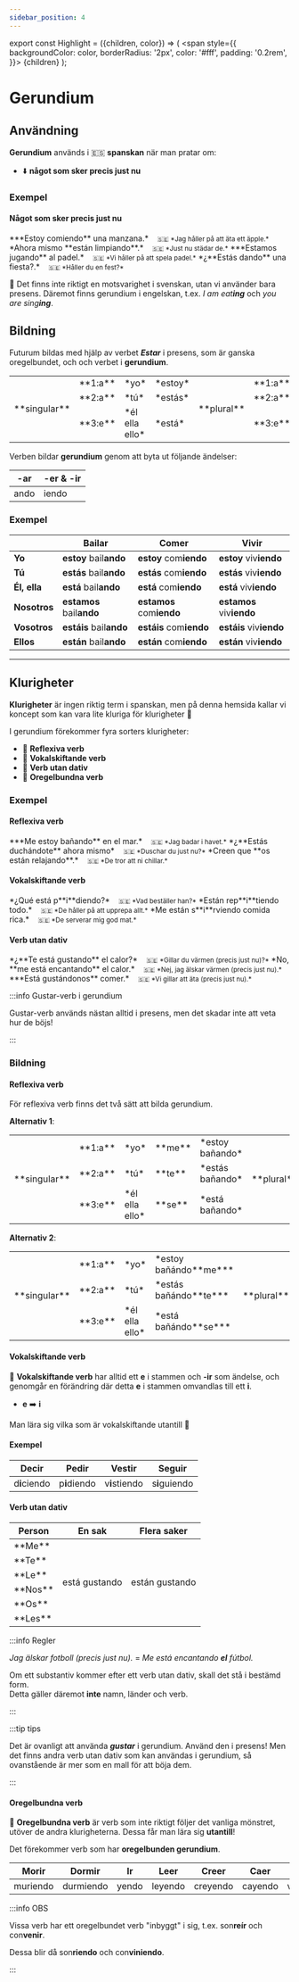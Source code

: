 ```yaml
---
sidebar_position: 4
---
```


export const Highlight = ({children, color}) => (
  <span
    style={{
      backgroundColor: color,
      borderRadius: '2px',
      color: '#fff',
      padding: '0.2rem',
    }}>
    {children}
  </span>
);

# <Highlight color="var(--highlight)">Gerundium</Highlight>

## <Highlight color="#ff4802">Användning</Highlight>

**Gerundium** används i 🇪🇸 **spanskan** när man pratar om:

- ⬇️ **något som sker precis just nu**

### <Highlight color="#ff4802">Exempel</Highlight>

#### <Highlight color="#ff4802">Något som sker precis just nu</Highlight>
 
<div class="custom-quote">  
***Estoy comiendo** una manzana.*   
&nbsp;&nbsp;&nbsp;<small>🇸🇪 *Jag håller på att äta ett äpple.*</small>    
*Ahora mismo **están limpiando**.*   
&nbsp;&nbsp;&nbsp;<small>🇸🇪 *Just nu städar de.*</small>    
***Estamos jugando** al padel.*    
&nbsp;&nbsp;&nbsp;<small>🇸🇪 *Vi håller på att spela padel.*</small>   
*¿**Estás dando** una fiesta?.*    
&nbsp;&nbsp;&nbsp;<small>🇸🇪 *Håller du en fest?*</small> 
</div>

🚫 Det finns inte riktigt en motsvarighet i svenskan, utan vi använder bara presens. Däremot finns gerundium i engelskan, t.ex. *I am eat**ing*** och *you are sing**ing***.

## <Highlight color="#ff4802">Bildning</Highlight>

Futurum bildas med hjälp av verbet ***Estar*** i presens, som är ganska oregelbundet, och och verbet i **gerundium**. 

<table>
  <tbody>
  <tr>
      <td rowspan="3"> **singular**</td>
      <td> **1:a**</td>
      <td> *yo*</td>
      <td> *estoy*</td>
      <td rowspan="3"> **plural**</td>
      <td> **1:a**</td>
      <td> *nosotros*</td>
      <td> *estamos*</td>
      </tr>
    <tr>
      <td> **2:a**</td>
      <td> *tú*</td>
      <td> *estás*</td>
      <td> **2:a**</td>
      <td> *vosotros*</td>
      <td> *estáis*</td>
    </tr>
    <tr>
      <td> **3:e**</td>
      <td> *él    
      ella       
      ello*</td>
      <td> *está*</td>
      <td> **3:e**</td>
      <td> *ellos*</td>
      <td> *están*</td>
    </tr>
  </tbody>
</table>

Verben bildar **gerundium** genom att byta ut följande ändelser:

| -ar      | -er & -ir   | 
| -------- | ----------- | 
| ando     | iendo         |

### <Highlight color="#ff4802">Exempel</Highlight>

|       | Bailar   | Comer   | Vivir   |
| ----- | ----- | ----- | ----- |
| **Yo**    | **estoy** bail**ando**     | **estoy** com**iendo**     | **estoy** viv**iendo**     |
| **Tú**    | **estás** bail**ando**   | **estás** com**iendo**    | **estás** viv**iendo**    |
| **Él, ella**    | **está** bail**ando**     | **está** com**iendo**     | **está** viv**iendo**     |
| **Nosotros**    | **estamos** bail**ando**     | **estamos** com**iendo**     | **estamos** viv**iendo**     |
| **Vosotros**    | **estáis** bail**ando**     | **estáis** com**iendo**    | **estáis** viv**iendo**    |
| **Ellos**    | **están** bail**ando**    | **están** com**iendo**     | **están** viv**iendo**     |

---

## <Highlight color="#ff4802">Klurigheter</Highlight>

**Klurigheter** är ingen riktig term i spanskan, men på denna hemsida kallar vi koncept som kan vara lite kluriga för klurigheter 🥸

I gerundium förekommer fyra sorters klurigheter:

- 🦺 **Reflexiva verb**
- 🦄 **Vokalskiftande verb**
- 💩 **Verb utan dativ**
- 🖕 **Oregelbundna verb**

### <Highlight color="#ff4802">Exempel</Highlight>

#### <Highlight color="#ff4802">Reflexiva verb</Highlight>
 
<div class="custom-quote">  
***Me estoy bañando** en el mar.*   
&nbsp;&nbsp;&nbsp;<small>🇸🇪 *Jag badar i havet.*</small>    
*¿**Estás duchándote** ahora mismo*   
&nbsp;&nbsp;&nbsp;<small>🇸🇪 *Duschar du just nu?*</small>    
*Creen que **os están relajando**.*   
&nbsp;&nbsp;&nbsp;<small>🇸🇪 *De tror att ni chillar.*</small> 
</div>

#### <Highlight color="#ff4802">Vokalskiftande verb</Highlight>
 
<div class="custom-quote">  
*¿Qué está p**i**diendo?*   
&nbsp;&nbsp;&nbsp;<small>🇸🇪 *Vad beställer han?*</small>    
*Están rep**i**tiendo todo.*   
&nbsp;&nbsp;&nbsp;<small>🇸🇪 *De håller på att upprepa allt.*</small>     
*Me están s**i**rviendo comida rica.*   
&nbsp;&nbsp;&nbsp;<small>🇸🇪 *De serverar mig god mat.*</small>    
</div>

#### <Highlight color="#ff4802">Verb utan dativ</Highlight>
 
<div class="custom-quote">  
*¿**Te está gustando** el calor?*   
&nbsp;&nbsp;&nbsp;<small>🇸🇪 *Gillar du värmen (precis just nu)?*</small>    
*No, **me está encantando** el calor.*   
&nbsp;&nbsp;&nbsp;<small>🇸🇪 *Nej, jag älskar värmen (precis just nu).*</small>   
***Está gustándonos** comer.*   
&nbsp;&nbsp;&nbsp;<small>🇸🇪 *Vi gillar att äta (precis just nu).*</small>      
</div>

:::info Gustar-verb i gerundium

Gustar-verb används nästan alltid i presens, men det skadar inte att veta hur de böjs!

:::

### <Highlight color="#ff4802">Bildning</Highlight>

#### <Highlight color="#ff4802">Reflexiva verb</Highlight>

För reflexiva verb finns det två sätt att bilda gerundium.

**Alternativ 1**:

<table>
  <tbody>
  <tr>
      <td rowspan="3"> **singular**</td>
      <td> **1:a**</td>
      <td> *yo*</td>
      <td> **me**</td>
      <td> *estoy bañando*</td>
      <td rowspan="3"> **plural**</td>
      <td> **1:a**</td>
      <td> *nosotros*</td>
      <td> **nos**</td>
      <td> *estamos bañando*</td>
      </tr>
    <tr>
      <td> **2:a**</td>
      <td> *tú*</td>
      <td> **te**</td>
      <td> *estás bañando*</td>
      <td> **2:a**</td>
      <td> *vosotros*</td>
      <td> **os**</td>
      <td> *estáis bañando*</td>
    </tr>
    <tr>
      <td> **3:e**</td>
      <td> *él    
      ella       
      ello*</td>
      <td> **se**</td>
      <td> *está bañando*</td>
      <td> **3:e**</td>
      <td> *ellos*</td>
      <td> **se**</td>
      <td> *están bañando*</td>
    </tr>
  </tbody>
</table>

**Alternativ 2**:

<table>
  <tbody>
  <tr>
      <td rowspan="3"> **singular**</td>
      <td> **1:a**</td>
      <td> *yo*</td>
      <td> *estoy bañándo**me***</td>
      <td rowspan="3"> **plural**</td>
      <td> **1:a**</td>
      <td> *nosotros*</td>
      <td> *estamos bañándo**nos***</td>
      </tr>
    <tr>
      <td> **2:a**</td>
      <td> *tú*</td>
      <td> *estás bañándo**te***</td>
      <td> **2:a**</td>
      <td> *vosotros*</td>
      <td> *estáis bañándo**os***</td>
    </tr>
    <tr>
      <td> **3:e**</td>
      <td> *él    
      ella       
      ello*</td>
      <td> *está bañándo**se***</td>
      <td> **3:e**</td>
      <td> *ellos*</td>
      <td> *están bañándo**se***</td>
    </tr>
  </tbody>
</table>

#### <Highlight color="#ff4802">Vokalskiftande verb</Highlight>

🦄 **Vokalskiftande verb** har alltid ett **e** i stammen och **-ir** som ändelse, och genomgår en förändring där detta **e** i stammen omvandlas till ett **i**.

- **e** ➡️ **i**

Man lära sig vilka som är vokalskiftande utantill 🥲

#### <Highlight color="#ff4802">Exempel</Highlight>

| Decir          | Pedir         | Vestir         | Seguir    |
| -------------- | ------------- | -------------- | --------- |
| d**i**ciendo   | p**i**diendo  | v**i**stiendo  | s**i**guiendo |

#### <Highlight color="#ff4802">Verb utan dativ</Highlight>

<table>
  <thead>
    <tr>
      <th> Person</th>
      <th> En sak</th>
      <th> Flera saker</th>
    </tr>
  </thead>
  <tbody>
    <tr>
      <td>**Me**</td>
      <td rowspan="6">está gustando</td>
      <td rowspan="6">están gustando</td>
    </tr>
    <tr>
      <td>**Te**</td>
    </tr>
    <tr>
      <td>**Le**</td>
    </tr>
    <tr>
      <td>**Nos**</td>
    </tr>
    <tr>
      <td>**Os**</td>
    </tr>
    <tr>
      <td>**Les**</td>
    </tr>
  </tbody>
</table>

:::info Regler

*Jag älskar fotboll (precis just nu).* = *Me está encantando **el** fútbol.*

Om ett substantiv kommer efter ett verb utan dativ, skall det stå i bestämd form.     
Detta gäller däremot **inte** namn, länder och verb.

:::

:::tip tips

Det är ovanligt att använda ***gustar*** i gerundium. Använd den i presens! Men det finns andra verb utan dativ som kan användas i gerundium, så ovanstående är mer som en mall för att böja dem.

:::

#### <Highlight color="#ff4802">Oregelbundna verb</Highlight>

🖕 **Oregelbundna verb** är verb som inte riktigt följer det vanliga mönstret, utöver de andra klurigheterna. Dessa får man lära sig **utantill**! 

Det förekommer verb som har **oregelbunden gerundium**. 

<table>
  <thead>
    <tr>
      <th> Morir</th>
      <th> Dormir</th>
      <th> Ir</th>
      <th> Leer</th>
      <th> Creer</th>
      <th> Caer</th>
      <th> Venir</th>
      <th> Reír</th>
    </tr>
  </thead>
  <tbody>
    <tr>
      <td><span style={{color: 'red'}}>muriendo</span></td>
      <td><span style={{color: 'red'}}>durmiendo</span></td>
      <td><span style={{color: 'red'}}>yendo</span></td>
      <td><span style={{color: 'red'}}>leyendo</span></td>
      <td><span style={{color: 'red'}}>creyendo</span></td>
      <td><span style={{color: 'red'}}>cayendo</span></td>
      <td><span style={{color: 'red'}}>viniendo</span></td>
      <td><span style={{color: 'red'}}>riendo</span></td>
    </tr>
  </tbody>
</table>

:::info OBS

Vissa verb har ett oregelbundet verb "inbyggt" i sig, t.ex. son**reír** och con**venir**.

Dessa blir då son**riendo** och con**viniendo**.

:::